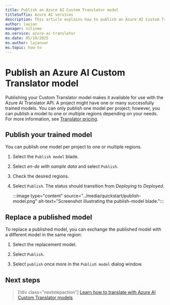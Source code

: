 ```yaml
---
title: Publish an Azure AI Custom Translator model
titleSuffix: Azure AI services
description: This article explains how to publish an Azure AI Custom Translator model.
author: laujan
manager: nitinme
ms.service: azure-ai-translator
ms.date: 05/19/2025
ms.author: lajanuar
ms.topic: how-to
---
```

# Publish an Azure AI Custom Translator model

Publishing your Custom Translator model makes it available for use with the Azure AI Translator API. A project might have one or many successfully trained models. You can only publish one model per project; however, you can publish  a model to one or multiple regions depending on your needs. For more information, see [Translator pricing](https://azure.microsoft.com/pricing/details/cognitive-services/translator/#pricing).

## Publish your trained model

You can publish one model per project to one or multiple regions.

1. Select the `Publish model` blade.

1. Select *en-de with sample data* and select `Publish`.

1. Check the desired regions.

1. Select `Publish`. The status should transition from _Deploying_ to _Deployed_.

   :::image type="content" source="../media/quickstart/publish-model.png" alt-text="Screenshot illustrating the publish-model blade.":::

## Replace a published model

To replace a published model, you can exchange the published model with a different model in the same region:

1. Select the replacement model.

1. Select `Publish`.

1. Select `publish` once more in the `Publish model` dialog window.

## Next steps

> [!div class="nextstepaction"]
> [Learn how to translate with Azure AI Custom Translator models](../quickstart.md)
